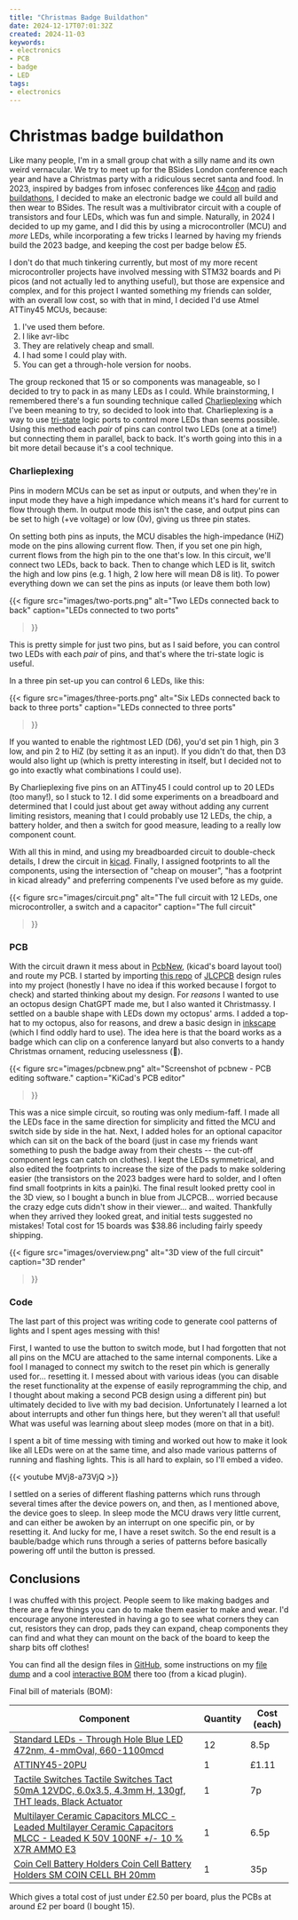 ```yaml
---
title: "Christmas Badge Buildathon"
date: 2024-12-17T07:01:32Z
created: 2024-11-03
keywords:
- electronics
- PCB
- badge
- LED
tags:
- electronics
---
```


# Christmas badge buildathon

Like many people, I'm in a small group chat with a silly name and its own weird
vernacular. We try to meet up for the BSides London conference each year and
have a Christmas party with a ridiculous secret santa and food. In 2023,
inspired by badges from infosec conferences like [44con](https://44con.com/)
and [radio buildathons](https://hackerific.net/2018/09/05/g-qrp-buildathon-and-hamvention-2018/),
I decided to make an electronic badge we could all build and then wear to
BSides. The result was a multivibrator circuit with a couple of
transistors and four LEDs, which was fun and simple. Naturally, in 2024 I
decided to up my game, and I did this by using a microcontroller (MCU) and
*more* LEDs, while incorporating a few tricks I learned by having my friends
build the 2023 badge, and keeping the cost per badge below £5.

I don't do that much tinkering currently, but most of my more recent
microcontroller projects have involved messing with STM32 boards and Pi picos
(and not actually led to anything useful), but those are expensice and complex,
and for this project I wanted something my friends can solder, with an overall
low cost, so with that in mind, I decided I'd use Atmel ATTiny45 MCUs, because:
1. I've used them before.
2. I like avr-libc
3. They are relatively cheap and small.
4. I had some I could play with.
5. You can get a through-hole version for noobs. 

The group reckoned that 15 or so components was manageable, so I decided to try
to pack in as many LEDs as I could. While brainstorming, I remembered there's a
fun sounding technique called
[Charlieplexing](https://en.wikipedia.org/wiki/Charlieplexing) which I've been
meaning to try, so decided to look into that. Charlieplexing is a way to use
[tri-state](https://en.wikipedia.org/wiki/Three-state_logic) logic ports to
control more LEDs than seems possible. Using this method each *pair* of pins
can control two LEDs (one at a time!) but connecting them in parallel, back to
back. It's worth going into this in a bit more detail because it's a cool
technique.

### Charlieplexing

Pins in modern MCUs can be set as input or outputs, and when they're in input
mode they have a high impedance which means it's hard for current to flow
through them. In output mode this isn't the case, and output pins can be set to
high (+ve voltage) or low (0v), giving us three pin states.

On setting both pins as inputs, the MCU disables the high-impedance (HiZ) mode
on the pins allowing current flow. Then, if you set one pin high, current flows
from the high pin to the one that's low. In this circuit, we'll connect two
LEDs, back to back. Then to change which LED is lit, switch the high and low
pins (e.g. 1 high, 2 low here will mean D8 is lit). To power everything down we
can set the pins as inputs (or leave them both low)

{{< figure src="images/two-ports.png"
alt="Two LEDs connected back to back"
caption="LEDs connected to two ports"
>}}

This is pretty simple for just two pins, but as I said before, you can control
two LEDs with each *pair* of pins, and that's where the tri-state logic is
useful. 

In a three pin set-up you can control 6 LEDs, like this:

{{< figure src="images/three-ports.png"
alt="Six LEDs connected back to back to three ports"
caption="LEDs connected to three ports"
>}}

If you wanted to enable the rightmost LED (D6), you'd set pin 1 high, pin 3
low, and pin 2 to HiZ (by setting it as an input). If you didn't do that, then
D3 would also light up (which is pretty interesting in itself, but I decided
not to go into exactly what combinations I could use).

By Charlieplexing five pins on an ATTiny45 I could control up to 20 LEDs (too
many!), so I stuck to 12. I did some experiments on a breadboard and determined
that I could just about get away without adding any current limiting resistors,
meaning that I could probably use 12 LEDs, the chip, a battery holder, and then
a switch for good measure, leading to a really low component count. 

With all this in mind, and using my breadboarded circuit to double-check
details, I drew the circuit in [kicad](https://www.kicad.org/).  Finally, I
assigned footprints to all the components, using the intersection of "cheap on
mouser", "has a footprint in kicad already" and preferring compenents I've used
before as my guide. 

{{< figure src="images/circuit.png"
alt="The full circuit with 12 LEDs, one microcontroller, a switch and a capacitor"
caption="The full circuit"
>}}

### PCB 

With the circuit drawn it mess about in
[PcbNew](https://www.kicad.org/discover/pcb-design/), (kicad's board layout
tool) and route my PCB. I started by importing [this
repo](https://github.com/labtroll/KiCad-DesignRules) of
[JLCPCB](https://jlcpcb.com/) design rules into my project (honestly I have no
idea if this worked because I forgot to check) and started thinking about my
design. For *reasons* I wanted to use an octopus design ChatGPT made me, but I
also wanted it Christmassy. I settled on a bauble shape with LEDs down my
octopus' arms. I added a top-hat to my octopus, also for reasons, and drew a
basic design in [inkscape](https://inkscape.org/) (which I find oddly hard to
use). The idea here is that the board works as a badge which can clip on a
conference lanyard but also converts to a handy Christmas ornament, reducing
uselessness (:brain:).

{{< figure src="images/pcbnew.png"
alt="Screenshot of pcbnew - PCB editing software."
caption="KiCad's PCB editor"
>}}

This was a nice simple circuit, so routing was only medium-faff. I made all the
LEDs face in the same direction for simplicity and fitted the MCU and switch
side by side in the hat. Next, I added holes for an optional capacitor which
can sit on the back of the board (just in case my friends want something to
push the badge away from their chests  -- the cut-off component legs can catch
on clothes). I kept the LEDs symmetrical, and also edited the footprints to
increase the size of the pads to make soldering easier (the transistors on the
2023 badges were hard to solder, and I often find small footprints in kits a
pain)ki. The final result looked pretty cool in the 3D view, so I bought a
bunch in blue from JLCPCB... worried because the crazy edge cuts didn't show in
their viewer... and waited.  Thankfully when they arrived they looked great,
and initial tests suggested no mistakes! Total cost for 15 boards was $38.86
including fairly speedy shipping. 

{{< figure src="images/overview.png"
alt="3D view of the full circuit"
caption="3D render"
>}}


### Code

The last part of this project was writing code to generate cool patterns of
lights and I spent ages messing with this! 

First, I wanted to use the button to switch mode, but I had forgotten that not
all pins on the MCU are attached to the same internal components. Like a fool I
managed to connect my switch to the reset pin which is generally used for...
resetting it. I messed about with various ideas (you can disable the reset
functionality at the expense of easily reprogramming the chip, and I thought
about making a second PCB design using a different pin) but ultimately decided
to live with my bad decision. Unfortunately I learned a lot about interrupts
and other fun things here, but they weren't all that useful! What was useful
was learning about sleep modes (more on that in a bit).

I spent a bit of time messing with timing and worked out how to make it look
like all LEDs were on at the same time, and also made various patterns of
running and flashing lights. This is all hard to explain, so I'll embed a
video.

{{< youtube MVj8-a73VjQ >}}

I settled on a series of different flashing patterns which runs through several
times after the device powers on, and then, as I mentioned above, the device
goes to sleep. In sleep mode the MCU draws very little current, and can either
be awoken by an interrupt on one specific pin, or by resetting it. And lucky
for me, I have a reset switch. So the end result is a bauble/badge which runs
through a series of patterns before basically powering off until the button is
pressed.

## Conclusions

I was chuffed with this project. People seem to like making badges and there
are a few things you can do to make them easier to make and wear. I'd encourage
anyone interested in having a go to see what corners they can cut, resistors
they can drop, pads they can expand, cheap components they can find and what
they can mount on the back of the board to keep the sharp bits off clothes! 

You can find all the design files in
[GitHub](https://github.com/mattfoster/wukkta-badges), some instructions on my
[file dump](https://files.hackerific.net/24badge/) and a cool [interactive
BOM](https://files.hackerific.net/24badge/ibom.html) there too (from a kicad
plugin).

Final bill of materials (BOM):

| Component                                                                                                                                                                              | Quantity | Cost (each) |
| -------------------------------------------------------------------------------------------------------------------------------------------------------------------------------------- | -------- | ----------- |
| [Standard LEDs - Through Hole Blue LED 472nm, 4-mmOval, 660-1100mcd](https://www.mouser.co.uk/ProductDetail/941-C4SMABGYCR34Q4S1)                                                      | 12       | 8.5p        |
| [ATTINY45-20PU](https://www.mouser.co.uk/ProductDetail/556-ATTINY45-20PU)                                                                                                              | 1        | £1.11       |
| [Tactile Switches Tactile Switches Tact 50mA 12VDC, 6.0x3.5, 4.3mm H, 130gf, THT leads, Black Actuator](https://www.mouser.co.uk/ProductDetail/611-PTS636SL43LFS)                      | 1        | 7p          |
| [Multilayer Ceramic Capacitors MLCC - Leaded Multilayer Ceramic Capacitors MLCC - Leaded K 50V 100NF +/- 10 % X7R AMMO E3](https://www.mouser.co.uk/ProductDetail/594-K104K15X7RF5UL2) | 1        | 6.5p        |
| [Coin Cell Battery Holders Coin Cell Battery Holders SM COIN CELL BH 20mm](https://www.mouser.co.uk/ProductDetail/534-3002)                                                            | 1        | 35p         |


Which gives a total cost of just under £2.50 per board, plus the PCBs at around £2
per board (I bought 15). 
